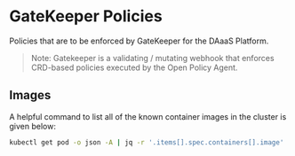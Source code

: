 # GateKeeper Policies

Policies that are to be enforced by GateKeeper for the DAaaS Platform.

> Note: Gatekeeper is a validating / mutating webhook that enforces CRD-based policies executed by the Open Policy Agent.

## Images

A helpful command to list all of the known container images in the cluster is given below:

```sh
kubectl get pod -o json -A | jq -r '.items[].spec.containers[].image' | sed -E 's/(.*):.*/\1/g' | sort -u
```
